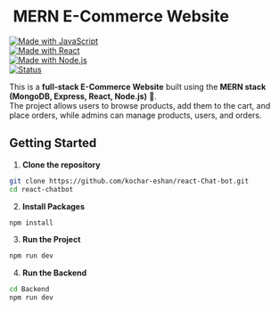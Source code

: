 # ​ MERN E-Commerce Website

[![Made with JavaScript](https://img.shields.io/badge/Made%20with-JavaScript-yellow?logo=javascript)](https://developer.mozilla.org/en-US/docs/Web/JavaScript)  
[![Made with React](https://img.shields.io/badge/Frontend-React-blue?logo=react)](https://reactjs.org/)  
[![Made with Node.js](https://img.shields.io/badge/Backend-Node.js-green?logo=node.js)](https://nodejs.org/)  
[![Status](https://img.shields.io/badge/Status-Learning%20Project-blue)]()

This is a **full-stack E-Commerce Website** built using the **MERN stack (MongoDB, Express, React, Node.js)** 🛒.  
The project allows users to browse products, add them to the cart, and place orders, while admins can manage products, users, and orders.

## **Getting Started**

1. **Clone the repository**
```bash
git clone https://github.com/kochar-eshan/react-Chat-bot.git
cd react-chatbot
```
2. **Install Packages**
```bash
npm install
```
3. **Run the Project**
```bash
npm run dev
```
4. **Run the Backend**
```bash
cd Backend
npm run dev
```

